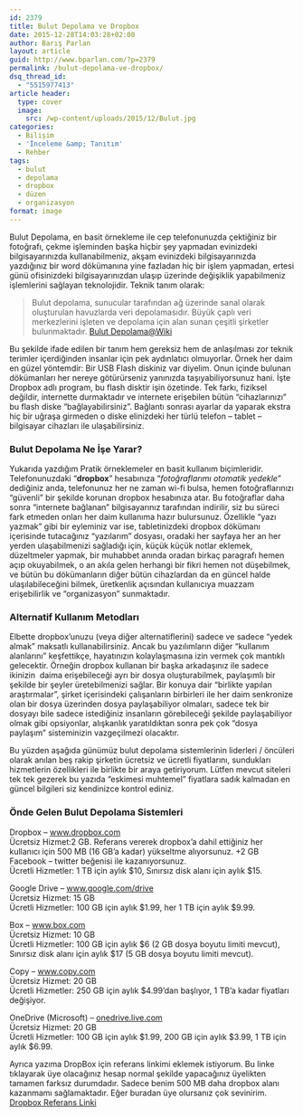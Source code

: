 ```yaml
---
id: 2379
title: Bulut Depolama ve Dropbox
date: 2015-12-28T14:03:28+02:00
author: Barış Parlan
layout: article
guid: http://www.bparlan.com/?p=2379
permalink: /bulut-depolama-ve-dropbox/
dsq_thread_id:
  - "5515977413"
article header:
  type: cover
  image:
    src: /wp-content/uploads/2015/12/Bulut.jpg
categories:
  - Bilişim
  - 'İnceleme &amp; Tanıtım'
  - Rehber
tags:
  - bulut
  - depolama
  - dropbox
  - düzen
  - organizasyon
format: image
---
```


Bulut Depolama, en basit örnekleme ile cep telefonunuzda çektiğiniz bir fotoğrafı, çekme işleminden başka hiçbir şey yapmadan evinizdeki bilgisayarınızda kullanabilmeniz, akşam evinizdeki bilgisayarınızda yazdığınız bir word dökümanına yine fazladan hiç bir işlem yapmadan, ertesi günü ofisinizdeki bilgisayarınızdan ulaşıp üzerinde değişiklik yapabilmeniz işlemlerini sağlayan teknolojidir. Teknik tanım olarak:

> Bulut depolama, sunucular tarafından ağ üzerinde sanal olarak oluşturulan havuzlarda veri depolamasıdır. Büyük çaplı veri merkezlerini işleten ve depolama için alan sunan çeşitli şirketler bulunmaktadır. <a href="https://tr.wikipedia.org/wiki/Bulut_depolama" target="_blank">Bulut Depolama@Wiki</a>

Bu şekilde ifade edilen bir tanım hem gereksiz hem de anlaşılması zor teknik terimler içerdiğinden insanlar için pek aydınlatıcı olmuyorlar. Örnek her daim en güzel yöntemdir: Bir USB Flash diskiniz var diyelim. Onun içinde bulunan dökümanları her nereye götürürseniz yanınızda taşıyabiliyorsunuz hani. İşte Dropbox adlı program, bu flash disktir işin özetinde. Tek farkı, fiziksel değildir, internette durmaktadır ve internete erişebilen bütün &#8220;cihazlarınızı&#8221; bu flash diske &#8220;bağlayabilirsiniz&#8221;. Bağlantı sonrası ayarlar da yaparak ekstra hiç bir uğraşa girmeden o diske elinizdeki her türlü telefon &#8211; tablet &#8211; bilgisayar cihazları ile ulaşabilirsiniz.

### Bulut Depolama Ne İşe Yarar?

Yukarıda yazdığım Pratik örneklemeler en basit kullanım biçimleridir. Telefonunuzdaki &#8220;**dropbox**&#8221; hesabınıza &#8220;_fotoğraflarımı otomatik yedekle_&#8221; dediğiniz anda, telefonunuz her ne zaman wi-fi bulsa, hemen fotoğraflarınızı &#8220;güvenli&#8221; bir şekilde korunan dropbox hesabınıza atar. Bu fotoğraflar daha sonra &#8220;internete bağlanan&#8221; bilgisayarınız tarafından indirilir, siz bu süreci fark etmeden onları her daim kullanıma hazır bulursunuz. Özellikle &#8220;yazı yazmak&#8221; gibi bir eyleminiz var ise, tabletinizdeki dropbox dökümanı içerisinde tutacağınız &#8220;yazılarım&#8221; dosyası, oradaki her sayfaya her an her yerden ulaşabilmenizi sağladığı için, küçük küçük notlar eklemek, düzeltmeler yapmak, bir muhabbet anında oradan birkaç paragrafı hemen açıp okuyabilmek, o an akıla gelen herhangi bir fikri hemen not düşebilmek, ve bütün bu dökümanların diğer bütün cihazlardan da en güncel halde ulaşılabileceğini bilmek, üretkenlik açısından kullanıcıya muazzam erişebilirlik ve &#8220;organizasyon&#8221; sunmaktadır.

### Alternatif Kullanım Metodları

Elbette dropbox&#8217;unuzu (veya diğer alternatiflerini) sadece ve sadece &#8220;yedek almak&#8221; maksatlı kullanabilirsiniz. Ancak bu yazılımların diğer &#8220;kullanım alanlarını&#8221; keşfettikçe, hayatınızın kolaylaşmasına izin vermek çok mantıklı gelecektir. Örneğin dropbox kullanan bir başka arkadaşınız ile sadece ikinizin&nbsp; daima erişebileceği ayrı bir dosya oluşturabilmek, paylaşımlı bir şekilde bir şeyler üretebilmenizi sağlar. Bir konuya dair &#8220;birlikte yapılan araştırmalar&#8221;, şirket içerisindeki çalışanların birbirleri ile her daim senkronize olan bir dosya üzerinden dosya paylaşabiliyor olmaları, sadece tek bir dosyayı bile sadece istediğiniz insanların görebileceği şekilde paylaşabiliyor olmak gibi opsiyonlar, alışkanlık yaratıldıktan sonra pek çok &#8220;dosya paylaşım&#8221; sisteminizin vazgeçilmezi olacaktır.

Bu yüzden aşağıda günümüz bulut depolama sistemlerinin liderleri / öncüleri olarak anılan beş rakip şirketin ücretsiz ve ücretli fiyatlarını, sundukları hizmetlerin özellikleri ile birlikte bir araya getiriyorum. Lütfen mevcut siteleri tek tek gezerek bu yazıda &#8220;eskimesi muhtemel&#8221; fiyatlara sadık kalmadan en güncel bilgileri siz kendinizce kontrol ediniz.

### Önde Gelen Bulut Depolama Sistemleri

Dropbox &#8211; <a href="https://www.dropbox.com/" target="_blank">www.dropbox.com</a>  
Ücretsiz Hizmet:2 GB. Referans vererek dropbox&#8217;a dahil ettiğiniz her kullanıcı için 500 MB (16 GB&#8217;a kadar) yükseltme alıyorsunuz. +2 GB Facebook &#8211; twitter beğenisi ile kazanıyorsunuz.  
Ücretli Hizmetler: 1 TB için aylık $10, Sınırsız disk alanı için aylık $15.

Google Drive &#8211; <a href="https://www.google.com/drive/" target="_blank">www.google.com/drive</a>  
Ücretsiz Hizmet: 15 GB  
Ücretli Hizmetler: 100 GB için aylık $1.99, her 1 TB için aylık $9.99.

Box &#8211; <a href="https://www.box.com/" target="_blank">www.box.com</a>  
Ücretsiz Hizmet: 10 GB  
Ücretli Hizmetler: 100 GB için aylık $6 (2 GB dosya boyutu limiti mevcut), Sınırsız disk alanı için aylık $17 (5 GB dosya boyutu limiti mevcut).

Copy &#8211; <a href="https://www.copy.com/" target="_blank">www.copy.com</a>  
Ücretsiz Hizmet: 20 GB  
Ücretli Hizmetler: 250 GB için aylık $4.99&#8217;dan başlıyor, 1 TB&#8217;a kadar fiyatları değişiyor.

OneDrive (Microsoft) &#8211; <a href="https://onedrive.live.com/" target="_blank">onedrive.live.com</a>  
Ücretsiz Hizmet: 20 GB  
Ücretli Hizmetler: 100 GB için aylık $1.99, 200 GB için aylık $3.99, 1 TB için aylık $6.99.

Ayrıca yazıma DropBox için referans linkimi eklemek istiyorum. Bu linke tıklayarak üye olacağınız hesap normal şekilde yapacağınız üyelikten tamamen farksız durumdadır. Sadece benim 500 MB daha dropbox alanı kazanmamı sağlamaktadır. Eğer buradan üye olursanız çok sevinirim.  
<a href="https://db.tt/xCBrBNdt" target="_blank">Dropbox Referans Linki</a>
